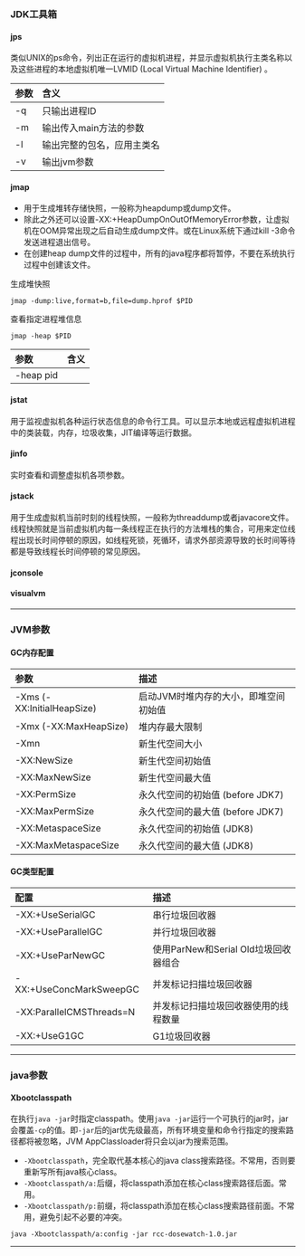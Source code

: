 
### JDK工具箱
#### jps
类似UNIX的ps命令，列出正在运行的虚拟机进程，并显示虚拟机执行主类名称以及这些进程的本地虚拟机唯一LVMID (Local Virtual Machine Identifier) 。

参数|含义
:--|:--
-q|只输出进程ID
-m|输出传入main方法的参数
-l|输出完整的包名，应用主类名
-v|输出jvm参数

#### jmap
* 用于生成堆转存储快照，一般称为heapdump或dump文件。
* 除此之外还可以设置-XX:+HeapDumpOnOutOfMemoryError参数，让虚拟机在OOM异常出现之后自动生成dump文件。或在Linux系统下通过kill -3命令发送进程退出信号。
* 在创建heap dump文件的过程中，所有的java程序都将暂停，不要在系统执行过程中创建该文件。

生成堆快照
```
jmap -dump:live,format=b,file=dump.hprof $PID
```
查看指定进程堆信息
```
jmap -heap $PID
```

参数|含义
:--|:--
-heap pid|

#### jstat
用于监视虚拟机各种运行状态信息的命令行工具。可以显示本地或远程虚拟机进程中的类装载，内存，垃圾收集，JIT编译等运行数据。
#### jinfo
实时查看和调整虚拟机各项参数。

#### jstack
用于生成虚拟机当前时刻的线程快照，一般称为threaddump或者javacore文件。线程快照就是当前虚拟机内每一条线程正在执行的方法堆栈的集合，可用来定位线程出现长时间停顿的原因，如线程死锁，死循环，请求外部资源导致的长时间等待都是导致线程长时间停顿的常见原因。
#### jconsole
#### visualvm
***

### JVM参数
#### GC内存配置
参数|描述
:-|:-
-Xms (-XX:InitialHeapSize) |启动JVM时堆内存的大小，即堆空间初始值
-Xmx (-XX:MaxHeapSize) |堆内存最大限制
-Xmn|新生代空间大小
-XX:NewSize|新生代空间初始值
-XX:MaxNewSize|新生代空间最大值
-XX:PermSize|永久代空间的初始值 (before JDK7)
-XX:MaxPermSize|永久代空间的最大值 (before JDK7)
-XX:MetaspaceSize|永久代空间的初始值 (JDK8)
-XX:MaxMetaspaceSize|永久代空间的最大值 (JDK8)

#### GC类型配置
配置|描述
:--|:--
-XX:+UseSerialGC|串行垃圾回收器
-XX:+UseParallelGC|并行垃圾回收器
-XX:+UseParNewGC|使用ParNew和Serial Old垃圾回收器组合
-XX:+UseConcMarkSweepGC|并发标记扫描垃圾回收器
-XX:ParallelCMSThreads=N|并发标记扫描垃圾回收器使用的线程数量
-XX:+UseG1GC|G1垃圾回收器

***

### java参数
#### Xbootclasspath
在执行`java -jar`时指定classpath。使用`java -jar`运行一个可执行的jar时，jar会覆盖`-cp`的值。即`-jar`后的jar优先级最高，所有环境变量和命令行指定的搜索路径都将被忽略，JVM AppClassloader将只会以jar为搜索范围。
* `-Xbootclasspath`，完全取代基本核心的java class搜索路径。不常用，否则要重新写所有java核心class。
* `-Xbootclasspath/a:`后缀，将classpath添加在核心class搜索路径后面。常用。
* `-Xbootclasspath/p:`前缀，将classpath添加在核心class搜索路径前面。不常用，避免引起不必要的冲突。

```
java -Xbootclasspath/a:config -jar rcc-dosewatch-1.0.jar
```

***
